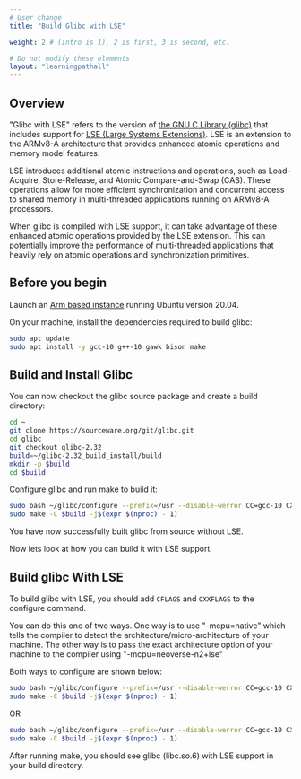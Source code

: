 ```yaml
---
# User change
title: "Build Glibc with LSE"

weight: 2 # (intro is 1), 2 is first, 3 is second, etc.

# Do not modify these elements
layout: "learningpathall"
---
```



## Overview
"Glibc with LSE" refers to the version of [the GNU C Library (glibc)](https://www.gnu.org/software/libc/) that includes support for [LSE (Large Systems Extensions)](https://learn.arm.com/learning-paths/servers-and-cloud-computing/lse/). LSE is an extension to the ARMv8-A architecture that provides enhanced atomic operations and memory model features.

LSE introduces additional atomic instructions and operations, such as Load-Acquire, Store-Release, and Atomic Compare-and-Swap (CAS). These operations allow for more efficient synchronization and concurrent access to shared memory in multi-threaded applications running on ARMv8-A processors.

When glibc is compiled with LSE support, it can take advantage of these enhanced atomic operations provided by the LSE extension. This can potentially improve the performance of multi-threaded applications that heavily rely on atomic operations and synchronization primitives.

## Before you begin

Launch an [Arm based instance](/learning-paths/servers-and-cloud-computing/csp/) running Ubuntu version 20.04.

On your machine, install the dependencies required to build glibc:

```bash
sudo apt update
sudo apt install -y gcc-10 g++-10 gawk bison make
```

## Build and Install Glibc
You can now checkout the glibc source package and create a build directory:

```bash
cd ~
git clone https://sourceware.org/git/glibc.git
cd glibc
git checkout glibc-2.32
build=~/glibc-2.32_build_install/build
mkdir -p $build
cd $build
```

Configure glibc and run make to build it:

```bash
sudo bash ~/glibc/configure --prefix=/usr --disable-werror CC=gcc-10 CXX=g++-10
sudo make -C $build -j$(expr $(nproc) - 1)
```
You have now successfully built glibc from source without LSE. 

Now lets look at how you can build it with LSE support.

## Build glibc With LSE
To build glibc with LSE, you should add `CFLAGS` and `CXXFLAGS` to the configure command.

You can do this one of two ways. One way is to use "-mcpu=native" which tells the compiler to detect the architecture/micro-architecture of your machine. The other way is to pass the exact architecture option of your machine to the compiler using "-mcpu=neoverse-n2+lse"

Both ways to configure are shown below:

```bash
sudo bash ~/glibc/configure --prefix=/usr --disable-werror CC=gcc-10 CXX=g++-10 CFLAGS="-mcpu=native -O3" CXXFLAGS="-mcpu=native -O3"
sudo make -C $build -j$(expr $(nproc) - 1)
```
OR

```bash
sudo bash ~/glibc/configure --prefix=/usr --disable-werror CC=gcc-10 CXX=g++-10 CFLAGS="-mcpu=neoverse-n2+lse -O3" CXXFLAGS="-mcpu=neoverse-n2+lse -O3"
sudo make -C $build -j$(expr $(nproc) - 1)
```

After running make, you should see glibc (libc.so.6) with LSE support in your build directory. 
